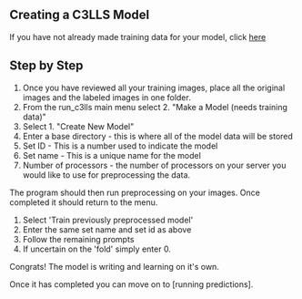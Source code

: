 ## Creating a C3LLS Model

If you have not already made training data for your model, click [here](https://github.com/hbakhtiar/C3LLS/blob/main/Documentation/New%20to%20AI/Create%20Training%20Data.md)

## Step by Step

1. Once you have reviewed all your training images, place all the original images and the labeled images in one folder.
3. From the run_c3lls main menu select 2. "Make a Model (needs training data)"
4. Select 1. "Create New Model"
5. Enter a base directory - this is where all of the model data will be stored
6. Set ID - This is a number used to indicate the model
7. Set name - This is a unique name for the model
8. Number of processors - the number of processors on your server you would like to use for preprocessing the data.

The program should then run preprocessing on your images. Once completed it should return to the menu. 

1. Select 'Train previously preprocessed model'
2. Enter the same set name and set id as above
3. Follow the remaining prompts
4. If uncertain on the 'fold' simply enter 0.

Congrats! The model is writing and learning on it's own.

Once it has completed you can move on to [running predictions].
